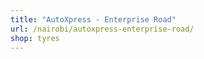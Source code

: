 ```yaml
---
title: "AutoXpress - Enterprise Road"
url: /nairobi/autoxpress-enterprise-road/
shop: tyres
---
```

